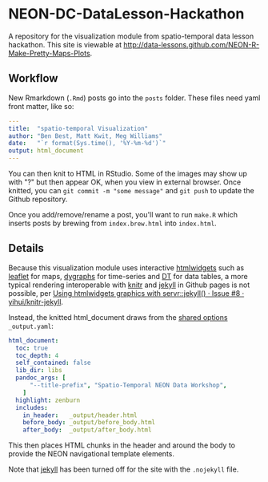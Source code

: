 # NEON-DC-DataLesson-Hackathon
A repository for the visualization module from spatio-temporal data lesson hackathon. This site is viewable at http://data-lessons.github.com/NEON-R-Make-Pretty-Maps-Plots.

## Workflow

New Rmarkdown (`.Rmd`) posts go into the `posts` folder. These files need yaml front matter, like so:

```yaml
---
title:  "spatio-temporal Visualization"
author: "Ben Best, Matt Kwit, Meg Williams"
date:   "`r format(Sys.time(), '%Y-%m-%d')`"
output: html_document
---
```

You can then knit to HTML in RStudio. Some of the images may show up with "?" but then appear OK, when you view in external browser. Once knitted, you can `git commit -m "some message"` and `git push` to update the Github repository.

Once you add/remove/rename a post, you'll want to run `make.R` which inserts posts by brewing from `index.brew.html` into `index.html`.

## Details

Because this visualization module uses interactive [htmlwidgets](http://htmlwidgets.org) such as [leaflet](http://rstudio.github.io/leaflet/) for maps, [dygraphs](http://rstudio.github.io/dygraphs/) for time-series and [DT](http://rstudio.github.io/DT/) for data tables, a more typical rendering interoperable with [knitr](http://yihui.name/knitr/) and [jekyll](http://jekyllrb.com/docs/github-pages/) in Github pages is not possible, per [Using htmlwidgets graphics with servr::jekyll() · Issue #8 · yihui/knitr-jekyll](https://github.com/yihui/knitr-jekyll/issues/8).

Instead, the knitted html_document draws from the [shared options](http://rmarkdown.rstudio.com/html_document_format.html#shared-options) `_output.yaml`:

```yaml
html_document:
  toc: true
  toc_depth: 4
  self_contained: false
  lib_dir: libs
  pandoc_args: [
      "--title-prefix", "Spatio-Temporal NEON Data Workshop",
    ]
  highlight: zenburn
  includes:
    in_header:   _output/header.html
    before_body: _output/before_body.html
    after_body:  _output/after_body.html
```

This then places HTML chunks in the header and around the body to provide the NEON navigational template elements.

Note that [jekyll](http://jekyllrb.com/) has been turned off for the site with the `.nojekyll` file.
